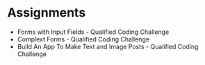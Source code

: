 # Assignments

* Forms with Input Fields - Qualified Coding Challenge
* Complext Forms - Qualified Coding Challenge
* Build An App To Make Text and Image Posts - Qualified Coding Challenge